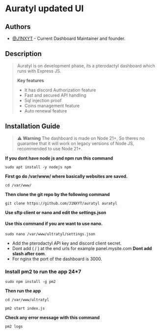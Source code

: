 # Auratyl updated UI
## Authors

- [@J1NXYT](https://github.com/J1NXYT) - Current Dashboard Maintainer and founder.

## Description

> Auratyl is on development phase, its a pterodactyl dashboard which runs with Express JS.
>
> **Key features**
> - It has discord Authorization feature
> - Fast and secured API handling
> - Sql injection proof
> - Coins management feature
> - Auto renewal feature

## Installation Guide

> ⚠️ **Warning** The dashboard is made on Node 21+, So theres no guarantee that it will work on legacy versions of Node JS, recommended to use Node 21+.

**If you dont have node js and npm run this command**

```
sudo apt install -y nodejs npm
```

**First go do /var/www/ where basically websites are saved.**

```
cd /var/www/
```

**Then clone the git repo by the following command**

```
git clone https://github.com/J1NXYT/auratyl auratyl
```

**Use sftp client or nano and edit the settings.json**

#### Use this command if you are want to use nano.
```
sudo nano /var/www/ultratyl/settings.json
```

- Add the pterodactyl API key and discord client secret.
- Dont add ( / ) at the end urls for example panel.mysite.com **Dont add slash after com**.
- For nginx the port of the dashboard is 3000.

### Install pm2 to run the app 24*7

```
sudo npm install -g pm2
```

**Then run the app**

```
cd /var/www/ultratyl
```

```
pm2 start index.js
```

**Check any error message with this command**

```
pm2 logs
```
